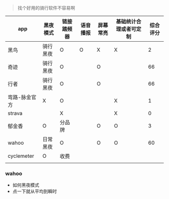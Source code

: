 > 找个好用的骑行软件不容易啊



| app           | 黑夜模式 | 链接踏频器 | 语音播报 | 屏幕常亮 | 基础统计合理或者可定制 | 综合评分 |
| ------------- | -------- | ---------- | -------- | -------- | ---------------------- | -------- |
| 黑鸟          | 骑行黑夜 | O          | O        | X        | X                      | 2        |
| 奇迹          | 骑行黑夜 | O          |          | O        |                        | 66       |
| 行者          | 骑行黑夜 | O          |          | O        |                        | 66       |
| 弯路-脉金官方 | X        | O          |          |          | X                      | 1        |
| strava        |          | X          |          |          | X                      | 0        |
| 郁金香        | O        | 分品牌     |          | O        | O                      | 3        |
| wahoo         | 日常黑夜 | O          |          | O        | O                      | 60       |
| cyclemeter    | O        | 收费       |          |          |                        |          |
|               |          |            |          |          |                        |          |



### wahoo

- 如何黑夜模式
- 点一下就从平均到瞬时
